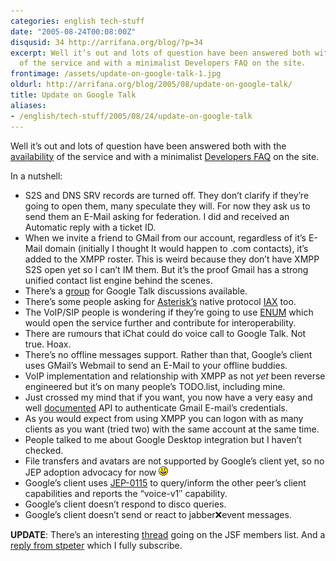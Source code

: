 ```yaml
---
categories: english tech-stuff
date: "2005-08-24T00:08:00Z"
disqusid: 34 http://arrifana.org/blog/?p=34
excerpt: Well it’s out and lots of question have been answered both with the availability
  of the service and with a minimalist Developers FAQ on the site.
frontimage: /assets/update-on-google-talk-1.jpg
oldurl: http://arrifana.org/blog/2005/08/update-on-google-talk/
title: Update on Google Talk
aliases:
- /english/tech-stuff/2005/08/24/update-on-google-talk
---
```


Well it’s out and lots of question have been answered both with the [availability][1] of the service and with a minimalist [Developers FAQ][2] on the site.

In a nutshell:

 * S2S and DNS SRV records are turned off. They don’t clarify if they’re going to open them, many speculate they will. For now they ask us to send them an E-Mail asking for federation. I did and received an Automatic reply with a ticket ID.
 * When we invite a friend to GMail from our account, regardless of it’s E-Mail domain (initially I thought It would happen to .com contacts), it’s added to the XMPP roster. This is weird because they don’t have XMPP S2S open yet so I can’t IM them. But it’s the proof Gmail has a strong unified contact list engine behind the scenes.
 * There’s a [group][3] for Google Talk discussions available.
 * There’s some people asking for [Asterisk’s][4] native protocol [IAX][5] too.
 * The VoIP/SIP people is wondering if they’re going to use [ENUM][6] which would open the service further and contribute for interoperability.
 * There are rumours that iChat could do voice call to Google Talk. Not true. Hoax.
 * There’s no offline messages support. Rather than that, Google’s client uses GMail’s Webmail to send an E-Mail to your offline buddies.
 * VoIP implementation and relationship with XMPP as not *yet* been reverse engineered but it’s on many people’s TODO.list, including mine.
 * Just crossed my mind that if you want, you now have a very easy and well [documented][7] API to authenticate Gmail E-mail’s credentials.
 * As you would expect from using XMPP you can logon with as many clients as you want (tried two) with the same account at the same time.
 * People talked to me about Google Desktop integration but I haven’t checked.
 * File transfers and avatars are not supported by Google’s client yet, so no JEP adoption advocacy for now ![:)](/assets/update-on-google-talk-1.jpg ":)")
 * Google’s client uses [JEP-0115][8] to query/inform the other peer’s client capabilities and reports the “voice-v1″ capability.
 * Google’s client doesn’t respond to disco queries.
 * Google’s client doesn’t send or react to jabber:x:event messages.

**UPDATE**: There’s an interesting [thread][9] going on the JSF members list. And a [reply from stpeter][10] which I fully subscribe.

[1]: http://www.google.com/talk/
[2]: http://www.google.com/talk/developer.html
[3]: http://groups.google.com/group/google-talk-open
[4]: http://www.asterisk.org/
[5]: http://www.cornfed.com/iax.pdf
[6]: http://www.ietf.org/rfc/rfc2916.txt
[7]: http://www.ietf.org/rfc/rfc3920.txt
[8]: http://www.jabber.org/jeps/jep-0115.html
[9]: http://mail.jabber.org/pipermail/members/2005-August/003336.html
[10]: http://mail.jabber.org/pipermail/members/2005-August/003347.html